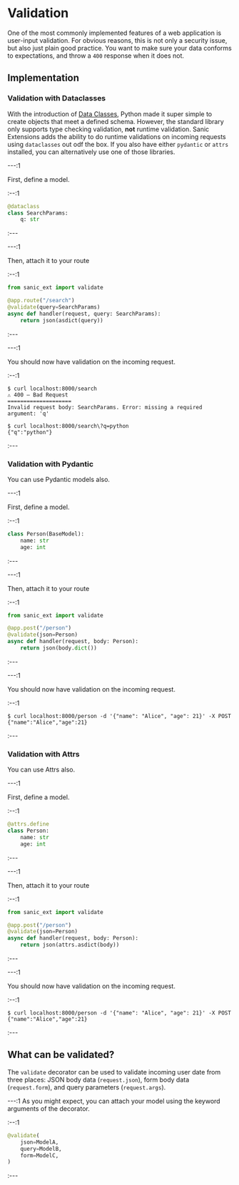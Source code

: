 # Validation

One of the most commonly implemented features of a web application is user-input validation. For obvious reasons, this is not only a security issue, but also just plain good practice. You want to make sure your data conforms to expectations, and throw a `400` response when it does not.

## Implementation

### Validation with Dataclasses

With the introduction of [Data Classes](https://docs.python.org/3/library/dataclasses.html), Python made it super simple to create objects that meet a defined schema. However, the standard library only supports type checking validation, **not** runtime validation. Sanic Extensions adds the ability to do runtime validations on incoming requests using `dataclasses` out odf the box. If you also have either `pydantic` or `attrs` installed, you can alternatively use one of those libraries.

---:1

First, define a model.

:--:1

```python
@dataclass
class SearchParams:
    q: str
```

:---

---:1

Then, attach it to your route

:--:1

```python
from sanic_ext import validate

@app.route("/search")
@validate(query=SearchParams)
async def handler(request, query: SearchParams):
    return json(asdict(query))
```

:---

---:1

You should now have validation on the incoming request.

:--:1

```
$ curl localhost:8000/search                                       
⚠️ 400 — Bad Request
====================
Invalid request body: SearchParams. Error: missing a required argument: 'q'
```
```
$ curl localhost:8000/search\?q=python                             
{"q":"python"}
```

:---

### Validation with Pydantic


You can use Pydantic models also.

---:1

First, define a model.

:--:1

```python
class Person(BaseModel):
    name: str
    age: int
```

:---

---:1

Then, attach it to your route

:--:1

```python
from sanic_ext import validate

@app.post("/person")
@validate(json=Person)
async def handler(request, body: Person):
    return json(body.dict())
```
:---

---:1

You should now have validation on the incoming request.

:--:1

```
$ curl localhost:8000/person -d '{"name": "Alice", "age": 21}' -X POST  
{"name":"Alice","age":21}
```

:---

### Validation with Attrs


You can use Attrs also.

---:1

First, define a model.

:--:1

```python
@attrs.define
class Person:
    name: str
    age: int

```

:---

---:1

Then, attach it to your route

:--:1

```python
from sanic_ext import validate

@app.post("/person")
@validate(json=Person)
async def handler(request, body: Person):
    return json(attrs.asdict(body))
```
:---

---:1

You should now have validation on the incoming request.

:--:1

```
$ curl localhost:8000/person -d '{"name": "Alice", "age": 21}' -X POST  
{"name":"Alice","age":21}
```

:---

## What can be validated?

The `validate` decorator can be used to validate incoming user date from three places: JSON body data (`request.json`), form body data (`request.form`), and query parameters (`request.args`).

---:1
As you might expect, you can attach your model using the keyword arguments of the decorator.

:--:1
```python
@validate(
    json=ModelA,
    query=ModelB,
    form=ModelC,
)
```
:---
